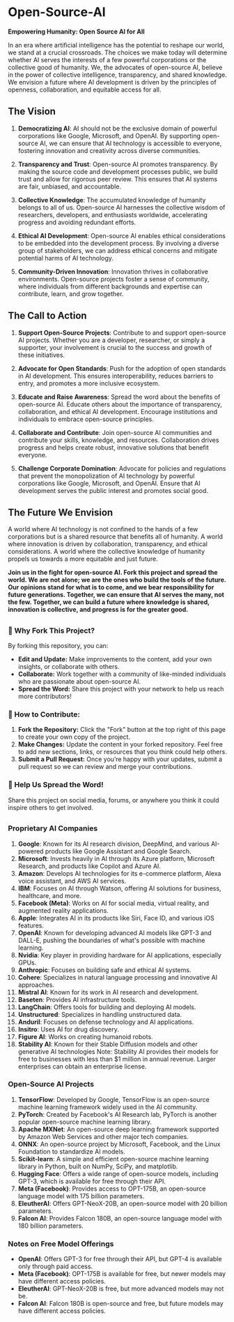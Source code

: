 # Open-Source-AI
**Empowering Humanity: Open Source AI for All**

In an era where artificial intelligence has the potential to reshape our world, we stand at a crucial crossroads. The choices we make today will determine whether AI serves the interests of a few powerful corporations or the collective good of humanity. We, the advocates of open-source AI, believe in the power of collective intelligence, transparency, and shared knowledge. We envision a future where AI development is driven by the principles of openness, collaboration, and equitable access for all.

## The Vision

1. **Democratizing AI**: AI should not be the exclusive domain of powerful corporations like Google, Microsoft, and OpenAI. By supporting open-source AI, we can ensure that AI technology is accessible to everyone, fostering innovation and creativity across diverse communities.

2. **Transparency and Trust**: Open-source AI promotes transparency. By making the source code and development processes public, we build trust and allow for rigorous peer review. This ensures that AI systems are fair, unbiased, and accountable.

3. **Collective Knowledge**: The accumulated knowledge of humanity belongs to all of us. Open-source AI harnesses the collective wisdom of researchers, developers, and enthusiasts worldwide, accelerating progress and avoiding redundant efforts.

4. **Ethical AI Development**: Open-source AI enables ethical considerations to be embedded into the development process. By involving a diverse group of stakeholders, we can address ethical concerns and mitigate potential harms of AI technology.

5. **Community-Driven Innovation**: Innovation thrives in collaborative environments. Open-source projects foster a sense of community, where individuals from different backgrounds and expertise can contribute, learn, and grow together.

## The Call to Action

1. **Support Open-Source Projects**: Contribute to and support open-source AI projects. Whether you are a developer, researcher, or simply a supporter, your involvement is crucial to the success and growth of these initiatives.

2. **Advocate for Open Standards**: Push for the adoption of open standards in AI development. This ensures interoperability, reduces barriers to entry, and promotes a more inclusive ecosystem.

3. **Educate and Raise Awareness**: Spread the word about the benefits of open-source AI. Educate others about the importance of transparency, collaboration, and ethical AI development. Encourage institutions and individuals to embrace open-source principles.

4. **Collaborate and Contribute**: Join open-source AI communities and contribute your skills, knowledge, and resources. Collaboration drives progress and helps create robust, innovative solutions that benefit everyone.

5. **Challenge Corporate Domination**: Advocate for policies and regulations that prevent the monopolization of AI technology by powerful corporations like Google, Microsoft, and OpenAI. Ensure that AI development serves the public interest and promotes social good.

## The Future We Envision

A world where AI technology is not confined to the hands of a few corporations but is a shared resource that benefits all of humanity. A world where innovation is driven by collaboration, transparency, and ethical considerations. A world where the collective knowledge of humanity propels us towards a more equitable and just future.

**Join us in the fight for open-source AI. Fork this project and spread the world. We are not alone; we are the ones who build the tools of the future. Our opinions stand for what is to come, and we bear responsibility for future generations. Together, we can ensure that AI serves the many, not the few. Together, we can build a future where knowledge is shared, innovation is collective, and progress is for the greater good.**

##

### 🌟 Why Fork This Project?
By forking this repository, you can:
- **Edit and Update:** Make improvements to the content, add your own insights, or collaborate with others.
- **Collaborate:** Work together with a community of like-minded individuals who are passionate about open-source AI.
- **Spread the Word:** Share this project with your network to help us reach more contributors!

### 🤝 How to Contribute:
1. **Fork the Repository:** Click the "Fork" button at the top right of this page to create your own copy of the project.
2. **Make Changes:** Update the content in your forked repository. Feel free to add new sections, links, or resources that you think could help others.
3. **Submit a Pull Request:** Once you’re happy with your updates, submit a pull request so we can review and merge your contributions.

### 📣 Help Us Spread the Word!
Share this project on social media, forums, or anywhere you think it could inspire others to get involved. 

##

### Proprietary AI Companies
1. **Google**: Known for its AI research division, DeepMind, and various AI-powered products like Google Assistant and Google Search.
2. **Microsoft**: Invests heavily in AI through its Azure platform, Microsoft Research, and products like Copilot and Azure AI.
3. **Amazon**: Develops AI technologies for its e-commerce platform, Alexa voice assistant, and AWS AI services.
4. **IBM**: Focuses on AI through Watson, offering AI solutions for business, healthcare, and more.
5. **Facebook (Meta)**: Works on AI for social media, virtual reality, and augmented reality applications.
6. **Apple**: Integrates AI in its products like Siri, Face ID, and various iOS features.
7. **OpenAI**: Known for developing advanced AI models like GPT-3 and DALL-E, pushing the boundaries of what's possible with machine learning.
8. **Nvidia**: Key player in providing hardware for AI applications, especially GPUs.
9. **Anthropic**: Focuses on building safe and ethical AI systems.
10. **Cohere**: Specializes in natural language processing and innovative AI approaches.
11. **Mistral AI**: Known for its work in AI research and development.
12. **Baseten**: Provides AI infrastructure tools.
13. **LangChain**: Offers tools for building and deploying AI models.
14. **Unstructured**: Specializes in handling unstructured data.
15. **Anduril**: Focuses on defense technology and AI applications.
16. **Insitro**: Uses AI for drug discovery.
17. **Figure AI**: Works on creating humanoid robots.
18. **Stability AI**: Known for their Stable Diffusion models and other generative AI technologies 
Note: Stability AI provides their models for free to businesses with less than $1 million in annual revenue. Larger enterprises can obtain an enterprise license.

### Open-Source AI Projects
1. **TensorFlow**: Developed by Google, TensorFlow is an open-source machine learning framework widely used in the AI community.
2. **PyTorch**: Created by Facebook's AI Research lab, PyTorch is another popular open-source machine learning library.
3. **Apache MXNet**: An open-source deep learning framework supported by Amazon Web Services and other major tech companies.
4. **ONNX**: An open-source project by Microsoft, Facebook, and the Linux Foundation to standardize AI models.
5. **Scikit-learn**: A simple and efficient open-source machine learning library in Python, built on NumPy, SciPy, and matplotlib.
6. **Hugging Face**: Offers a wide range of open-source models, including GPT-3, which is available for free through their API.
7. **Meta (Facebook)**: Provides access to OPT-175B, an open-source language model with 175 billion parameters.
8. **EleutherAI**: Offers GPT-NeoX-20B, an open-source model with 20 billion parameters.
9. **Falcon AI**: Provides Falcon 180B, an open-source language model with 180 billion parameters.

### Notes on Free Model Offerings
- **OpenAI**: Offers GPT-3 for free through their API, but GPT-4 is available only through paid access.
- **Meta (Facebook)**: OPT-175B is available for free, but newer models may have different access policies.
- **EleutherAI**: GPT-NeoX-20B is free, but more advanced models may not be.
- **Falcon AI**: Falcon 180B is open-source and free, but future models may have different access policies.

